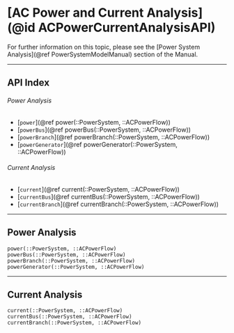 # [AC Power and Current Analysis](@id ACPowerCurrentAnalysisAPI)

For further information on this topic, please see the [Power System Analysis](@ref PowerSystemModelManual) section of the Manual.

---

## API Index

###### Power Analysis
* [`power`](@ref power(::PowerSystem, ::ACPowerFlow))
* [`powerBus`](@ref powerBus(::PowerSystem, ::ACPowerFlow))
* [`powerBranch`](@ref powerBranch(::PowerSystem, ::ACPowerFlow))
* [`powerGenerator`](@ref powerGenerator(::PowerSystem, ::ACPowerFlow))

###### Current Analysis
* [`current`](@ref current(::PowerSystem, ::ACPowerFlow))
* [`currentBus`](@ref currentBus(::PowerSystem, ::ACPowerFlow))
* [`currentBranch`](@ref currentBranch(::PowerSystem, ::ACPowerFlow))


---

## Power Analysis
```@docs
power(::PowerSystem, ::ACPowerFlow)
powerBus(::PowerSystem, ::ACPowerFlow)
powerBranch(::PowerSystem, ::ACPowerFlow)
powerGenerator(::PowerSystem, ::ACPowerFlow)
```

---

## Current Analysis
```@docs
current(::PowerSystem, ::ACPowerFlow)
currentBus(::PowerSystem, ::ACPowerFlow)
currentBranch(::PowerSystem, ::ACPowerFlow)
```
